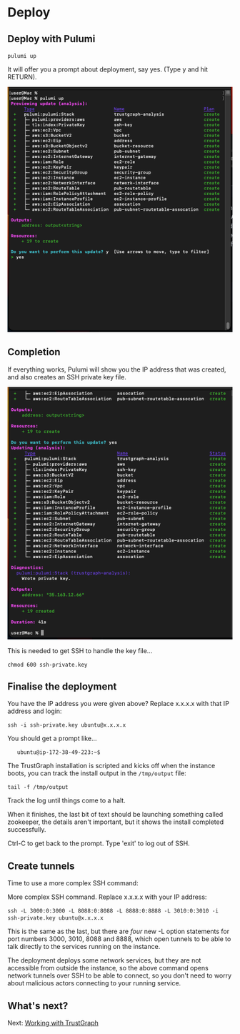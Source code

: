 
# Deploy

## Deploy with Pulumi

```
pulumi up
```

It will offer you a prompt about deployment, say yes.
(Type y and hit RETURN).

![Screenshot of Pulumi invocation](pulumi-invoke.png)

## Completion

If everything works, Pulumi will show you the IP address that was
created, and also creates an SSH private key file.

![Screenshot of Pulumi invocation](pulumi-deployed.png)

This is needed to get SSH to handle the key file...

```
chmod 600 ssh-private.key
```

## Finalise the deployment

You have the IP address you were given above?  Replace x.x.x.x with that
IP address and login:

```
ssh -i ssh-private.key ubuntu@x.x.x.x
```

You should get a prompt like...

```
   ubuntu@ip-172-38-49-223:~$ 
```

The TrustGraph installation is scripted and kicks off when the instance
boots, you can track the install output in the `/tmp/output` file:

```
tail -f /tmp/output
```

Track the log until things come to a halt.

When it finishes, the last bit of text should be launching something called
zookeeper, the details aren't important, but it shows the install completed
successfully.

Ctrl-C to get back to the prompt.  Type 'exit' to log out of SSH.

## Create tunnels

Time to use a more complex SSH command:

More complex SSH command.  Replace x.x.x.x with your IP address:

```
ssh -L 3000:0:3000 -L 8088:0:8088 -L 8888:0:8888 -L 3010:0:3010 -i ssh-private.key ubuntu@x.x.x.x
```

This is the same as the last, but there are _four_ new -L option statements
for port numbers 3000, 3010, 8088 and 8888, which open tunnels to be able
to talk directly to the services running on the instance.

The deployment deploys some network services, but they are not accessible 
from outside the instance, so the above command opens network tunnels
over SSH to be able to connect, so you don't need to worry about
malicious actors connecting to your running service.

## What's next?

Next: [Working with TrustGraph](using-trustgraph.md)

